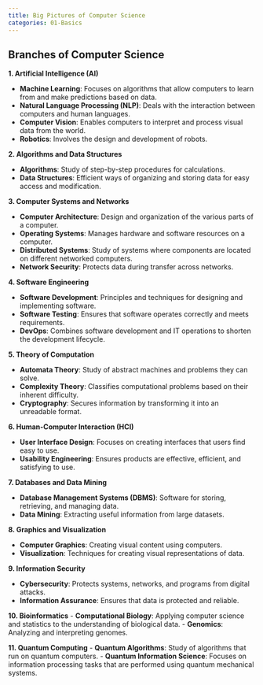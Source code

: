 ```yaml
---
title: Big Pictures of Computer Science
categories: 01-Basics
---
```


## Branches of Computer Science

**1. Artificial Intelligence (AI)**
   - **Machine Learning**: Focuses on algorithms that allow computers to learn from and make predictions based on data.
   - **Natural Language Processing (NLP)**: Deals with the interaction between computers and human languages.
   - **Computer Vision**: Enables computers to interpret and process visual data from the world.
   - **Robotics**: Involves the design and development of robots.

**2. Algorithms and Data Structures**
   - **Algorithms**: Study of step-by-step procedures for calculations.
   - **Data Structures**: Efficient ways of organizing and storing data for easy access and modification.

**3. Computer Systems and Networks**
   - **Computer Architecture**: Design and organization of the various parts of a computer.
   - **Operating Systems**: Manages hardware and software resources on a computer.
   - **Distributed Systems**: Study of systems where components are located on different networked computers.
   - **Network Security**: Protects data during transfer across networks.

**4. Software Engineering**
   - **Software Development**: Principles and techniques for designing and implementing software.
   - **Software Testing**: Ensures that software operates correctly and meets requirements.
   - **DevOps**: Combines software development and IT operations to shorten the development lifecycle.

**5. Theory of Computation**
   - **Automata Theory**: Study of abstract machines and problems they can solve.
   - **Complexity Theory**: Classifies computational problems based on their inherent difficulty.
   - **Cryptography**: Secures information by transforming it into an unreadable format.

**6. Human-Computer Interaction (HCI)**
   - **User Interface Design**: Focuses on creating interfaces that users find easy to use.
   - **Usability Engineering**: Ensures products are effective, efficient, and satisfying to use.

**7. Databases and Data Mining**
   - **Database Management Systems (DBMS)**: Software for storing, retrieving, and managing data.
   - **Data Mining**: Extracting useful information from large datasets.

**8. Graphics and Visualization**
   - **Computer Graphics**: Creating visual content using computers.
   - **Visualization**: Techniques for creating visual representations of data.

**9. Information Security**
   - **Cybersecurity**: Protects systems, networks, and programs from digital attacks.
   - **Information Assurance**: Ensures that data is protected and reliable.

**10. Bioinformatics**
    - **Computational Biology**: Applying computer science and statistics to the understanding of biological data.
    - **Genomics**: Analyzing and interpreting genomes.

**11. Quantum Computing**
    - **Quantum Algorithms**: Study of algorithms that run on quantum computers.
    - **Quantum Information Science**: Focuses on information processing tasks that are performed using quantum mechanical systems.
